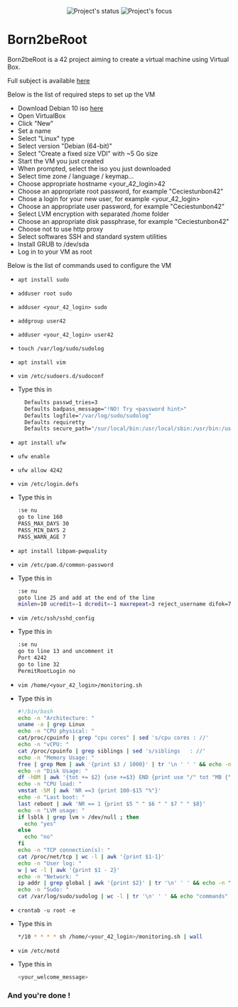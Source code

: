 <p align=center>
  <img alt="Project's status" src="https://img.shields.io/github/last-commit/kema-dev/Born2beRoot?logo=github">
  <img alt="Project's focus" src="https://img.shields.io/badge/Focus-Virtualization-blue">
</p>

# Born2beRoot

Born2beRoot is a 42 project aiming to create a virtual machine using Virtual Box.

Full subject is available [here](docs/)

Below is the list of required steps to set up the VM

- Download Debian 10 iso [here](https://cdimage.debian.org/debian-cd/current/amd64/iso-cd/debian-10.9.0-amd64-netinst.iso)
- Open VirtualBox
- Click "New"
- Set a name
- Select "Linux" type
- Select version "Debian (64-bit)"
- Select "Create a fixed size VDI" with ~5 Go size
- Start the VM you just created
- When prompted, select the iso you just downloaded
- Select time zone / language / keymap...
- Choose appropriate hostname \<your_42_login\>42
- Choose an appropriate root password, for example "Ceciestunbon42"
- Chose a login for your new user, for example \<your_42_login\>
- Choose an appropriate user password, for example "Ceciestunbon42"
- Select LVM encryption with separated /home folder
- Choose an appropriate disk passphrase, for example "Ceciestunbon42"
- Choose not to use http proxy
- Select softwares SSH and standard system utilities
- Install GRUB to /dev/sda
- Log in to your VM as root

Below is the list of commands used to configure the VM

- `apt install sudo`
- `adduser root sudo`
- `adduser <your_42_login> sudo`
- `addgroup user42`
- `adduser <your_42_login> user42`
- `touch /var/log/sudo/sudolog`
- `apt install vim`
- `vim /etc/sudoers.d/sudoconf`
- Type this in

  ```bash
    Defaults passwd_tries=3
    Defaults badpass_message="!NO! Try <password hint>"
    Defaults logfile="/var/log/sudo/sudolog"
    Defaults requiretty
    Defaults secure_path="/sur/local/bin:/usr/local/sbin:/usr/bin:/usr/sbin:/bin:/sbin:/snap/bin"
  ```

- `apt install ufw`
- `ufw enable`
- `ufw allow 4242`
- `vim /etc/login.defs`
- Type this in

  ```bash
  :se nu
  go to line 160
  PASS_MAX_DAYS 30
  PASS_MIN_DAYS 2
  PASS_WARN_AGE 7
  ```

- `apt install libpam-pwquality`
- `vim /etc/pam.d/common-password`
- Type this in
  
  ```bash
  :se nu
  goto line 25 and add at the end of the line
  minlen=10 ucredit=-1 dcredit=-1 maxrepeat=3 reject_username difok=7 enforce_for_root
  ```

- `vim /etc/ssh/sshd_config`
- Type this in

  ```bash
  :se nu
  go to line 13 and uncomment it
  Port 4242
  go to line 32
  PermitRootLogin no
  ```

- `vim /home/<your_42_login>/monitoring.sh`
- Type this in

  ```bash
  #!/bin/bash
  echo -n "Architecture: "
  uname -a | grep Linux
  echo -n "CPU physical: "
  cat/proc/cpuinfo | grep "cpu cores" | sed 's/cpu cores : //'
  echo -n "vCPU: "
  cat /proc/cpuinfo | grep siblings | sed 's/siblings   : //'
  echo -n "Memory Usage: "
  free | grep Mem | awk '{print $3 / 1000}' | tr '\n ' ' ' && echo -n "MB / " && free | grep Mem | awk '{print $2 / 1000}' | tr '\n' ' ' && echo -n "MB (" && free | grep Mem | awk '{print $3/$2 * 100.0}' | tr '\n ' ' ' && echo "%)"
  echo -n "Disk Usage: "
  df -hBM | awk '{tot += $2} {use +=$3} END {print use "/" tot "MB {" use/tot*100 "%)"}'
  echo -n "CPU load: "
  vmstat -SM | awk 'NR ==3 {print 100-$15 "%"}'
  echo -n "Last boot: "
  last reboot | awk 'NR == 1 {print $5 " " $6 " " $7 " " $8}'
  echo -n "LVM usage: "
  if lsblk | grep lvm > /dev/null ; then
    echo "yes"
  else
    echo "no"
  fi
  echo -n "TCP connection(s): "
  cat /proc/net/tcp | wc -l | awk '{print $1-1}'
  echo -n "User log: "
  w | wc -l | awk '{print $1 - 2}'
  echo -n "Network: "
  ip addr | grep global | awk '{print $2}' | tr '\n' ' ' && echo -n "(" && ip addre | grep ether | awk '{print $2}' | tr '\n' ' ' && echo ")"
  echo -n "Sudo: "
  cat /var/log/sudo/sudolog | wc -l | tr '\n' ' ' && echo "commands"
  ```

- `crontab -u root -e`
- Type this in

  ```bash
  */10 * * * * sh /home/<your_42_login>/monitoring.sh | wall
  ```

- `vim /etc/motd`
- Type this in
  
  ```bash
  <your_welcome_message>
  ```

### And you're done !
